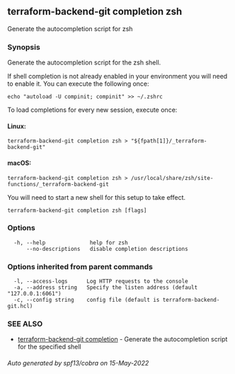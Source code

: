 ## terraform-backend-git completion zsh

Generate the autocompletion script for zsh

### Synopsis

Generate the autocompletion script for the zsh shell.

If shell completion is not already enabled in your environment you will need
to enable it.  You can execute the following once:

	echo "autoload -U compinit; compinit" >> ~/.zshrc

To load completions for every new session, execute once:

#### Linux:

	terraform-backend-git completion zsh > "${fpath[1]}/_terraform-backend-git"

#### macOS:

	terraform-backend-git completion zsh > /usr/local/share/zsh/site-functions/_terraform-backend-git

You will need to start a new shell for this setup to take effect.


```
terraform-backend-git completion zsh [flags]
```

### Options

```
  -h, --help              help for zsh
      --no-descriptions   disable completion descriptions
```

### Options inherited from parent commands

```
  -l, --access-logs      Log HTTP requests to the console
  -a, --address string   Specify the listen address (default "127.0.0.1:6061")
  -c, --config string    config file (default is terraform-backend-git.hcl)
```

### SEE ALSO

* [terraform-backend-git completion](terraform-backend-git_completion.md)	 - Generate the autocompletion script for the specified shell

###### Auto generated by spf13/cobra on 15-May-2022
